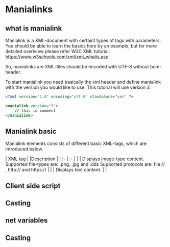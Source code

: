 # Manialinks

## what is manialink

Manialink is a XML-document with certaint types of tags with parameters.
You should be able to learn the basics here by an example, but for more detailed overiview please refer W3C XML tutorial: https://www.w3schools.com/xml/xml_whatis.asp

So, manialinks are XML-files should be encoded with UTF-8 without bom-header.
 
To start manialink you need basically the xml header and define manialink with the version you would like to use. This tutorial will use version 3.

```xml
<?xml version="1.0" encoding="utf-8" standalone="yes" ?>

<manialink version="3">
	// this is comment
</manialink>
```

## Manialink basic

Manialink elements consists of different basic XML-tags, which are introduced below.

| XML tag | |Description |
| :- | :- |
| <quad /> | Displays image-type content. 
Supported file-types are: .png, .jpg and .dds
Supported protocols are: file:// , http:// and https:// |
| <label /> | Displays text content. |
| <audio /> | Play audio content.
Supported formats: .ogg, .wav and .mux |
| <video /> | Displays video content. 
Supported types:  .webm |
| <graph /> | Display line graphics.
The element, needs to be filled using maniascript.|
| <gauge /> | Display progress bar.
Progress can be updated with maniascript. |


## Client side script

## Casting

## net variables

## Casting
